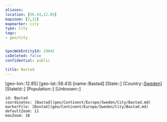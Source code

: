 ```yaml
---
aliases: 
location: [56.43,12.85]
mapzoom: [7,12] 
mapmarker: city 
type: City
tags:
- geo/City


SpocWebEntityId: 29042
isDeleted: false
confidential: public

title: Bastad
---
```

[geo-lon::12.85]
[geo-lat::56.43]
[name::Bastad]
[State::]
[Country::[Sweden](geo/Continent/Europe/Sweden.md)]
[StateId::]
[Population::]
[Unknown::]


```leaflet
id: Bastad
coordinates: [Bastad](geo/Continent/Europe/Sweden/City/Bastad.md)
markerFile: [Bastad](geo/Continent/Europe/Sweden/City/Bastad.md)
defaultZoom: 11 
maxZoom: 18
```


